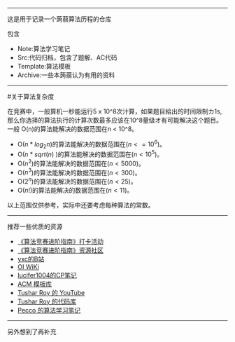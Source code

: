 ______

这是用于记录一个蒟蒻算法历程的仓库 <br/>

包含 <br/>

  + Note:算法学习笔记<br/>
  + Src:代码归档，包含了题解、AC代码<br/>
  + Template:算法模板<br/>
  + Archive:一些本蒟蒻认为有用的资料<br/>

______

#关于算法复杂度

在竞赛中，一般算机一秒能运行5 x 10^8次汁算，如果题目給出的时间限制カ1s,那么你选择的算法执行的计算次数最多应该在10^8量级オ有可能解决这个题目。一般 O(n)的算法能解决的数据范围在n < 10^8。

- O($n*log_2{n}$)的算法能解决的数据范围在($n<=10^6$)。
- O($n*sqrt(n)$ )的算法能解决的数据范围在($n<10^5$)。
- O($n^2$)的算法能解决的数据范围在($n<5000$)。
- O($n^3$)的算法能解决的数据范围在($n<300$)。
- O($2^n$)的算法能解决的数据范围在($n<25$)。
- O($n!$)的算法能解决的数据范围在($n<11$)。

以上范围仅供参考，实际中还要考虑每种算法的常数。

______

推荐一些优质的资源

- [《算法竞赛进阶指南》打卡活动](https://www.acwing.com/activity/content/introduction/6/)
- [《算法竞赛进阶指南》资源社区](https://github.com/lydrainbowcat/tedukuri)
- [yxc的B站](https://space.bilibili.com/7836741/)
- [OI WiKi](https://github.com/OI-wiki/OI-wiki)
- [lucifer1004的CP笔记](https://cp-wiki.vercel.app/)
- [ACM 模板库](https://github.com/F0RE1GNERS/template)
- [Tushar Roy 的 YouTube](https://www.youtube.com/user/tusharroy2525)
- [Tushar Roy 的代码库](https://github.com/mission-peace/interview)
- [Pecco 的算法学习笔记](https://www.zhihu.com/column/c_1182444932760125440)

______

另外想到了再补充